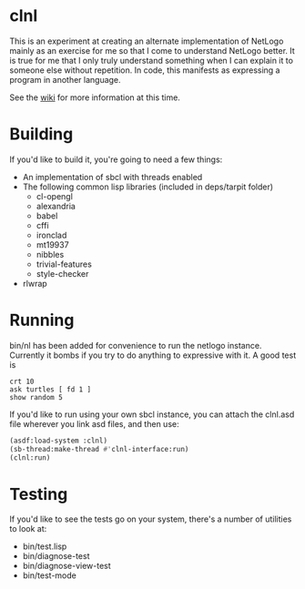 # clnl

This is an experiment at creating an alternate implementation of NetLogo mainly as an exercise for me so that I come to understand NetLogo better.  It is true for me that I only truly understand something when I can explain it to someone else without repetition.  In code, this manifests as expressing a program in another language.

See the [wiki](https://github.com/frankduncan/clnl/wiki) for more information at this time.

# Building

If you'd like to build it, you're going to need a few things:

* An implementation of sbcl with threads enabled
* The following common lisp libraries (included in deps/tarpit folder)
  * cl-opengl
  * alexandria
  * babel
  * cffi
  * ironclad
  * mt19937
  * nibbles
  * trivial-features
  * style-checker
* rlwrap

# Running

bin/nl has been added for convenience to run the netlogo instance.  Currently it bombs if you try to do anything to expressive with it.  A good test is

```
crt 10
ask turtles [ fd 1 ]
show random 5
```

If you'd like to run using your own sbcl instance, you can attach the clnl.asd file wherever you link asd files, and then use:

```lisp
(asdf:load-system :clnl)
(sb-thread:make-thread #'clnl-interface:run)
(clnl:run)
```

# Testing

If you'd like to see the tests go on your system, there's a number of utilities to look at:

* bin/test.lisp
* bin/diagnose-test
* bin/diagnose-view-test
* bin/test-mode
